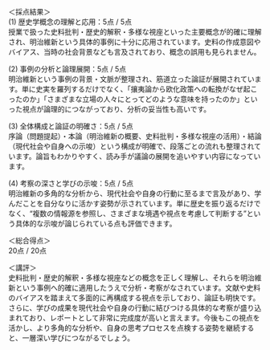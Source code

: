 ＜採点結果＞  
(1) 歴史学概念の理解と応用：5点 / 5点  
授業で扱った史料批判・歴史的解釈・多様な視座といった主要概念が的確に理解され、明治維新という具体的事例に十分に応用されています。史料の作成意図やバイアス、当時の社会背景なども言及されており、概念の誤用も見られません。

(2) 事例の分析と論理展開：5点 / 5点  
明治維新という事例の背景・文脈が整理され、筋道立った論証が展開されています。単に史実を羅列するだけでなく、「攘夷論から欧化政策への転換がなぜ起こったのか」「さまざまな立場の人々にとってどのような意味を持ったのか」といった視点が論理的につながっており、分析の妥当性も高いです。

(3) 全体構成と論証の明確さ：5点 / 5点  
序論（問題提起）・本論（明治維新の概要、史料批判・多様な視座の活用）・結論（現代社会や自身への示唆）という構成が明確で、段落ごとの流れも整理されています。論旨もわかりやすく、読み手が議論の展開を追いやすい内容になっています。

(4) 考察の深さと学びの示唆：5点 / 5点  
明治維新の多角的な分析から、現代社会や自身の行動に至るまで言及があり、学んだことを自分なりに活かす姿勢が示されています。単に歴史を振り返るだけでなく、“複数の情報源を参照し、さまざまな境遇や視点を考慮して判断する”という具体的な示唆が論じられている点も評価できます。

＜総合得点＞  
20点 / 20点  

＜講評＞  
史料批判・歴史的解釈・多様な視座などの概念を正しく理解し、それらを明治維新という事例へ的確に適用したうえで分析・考察がなされています。文献や史料のバイアスを踏まえて多面的に再構成する視点を示しており、論証も明快です。さらに、学びの成果を現代社会や自身の行動に結びつける具体的な考察が盛り込まれており、レポートとして非常に完成度が高いと言えます。今後もこの視点を活かし、より多角的な分析や、自身の思考プロセスを点検する姿勢を継続すると、一層深い学びにつながるでしょう。